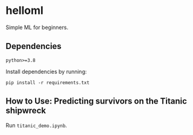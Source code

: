 # helloml
Simple ML for beginners.

## Dependencies
```
python>=3.8
```

Install dependencies by running:
```
pip install -r requirements.txt
```

## How to Use: Predicting survivors on the Titanic shipwreck

Run `titanic_demo.ipynb`.

